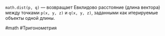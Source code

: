 `math.dist(p, q)` — возвращает Евклидово расстояние (длина вектора) между точками `p(x, y, z)` и `q(x, y, z)`, заданными как итерируемые объекты одной длины.

#math  #Тригонометрия 